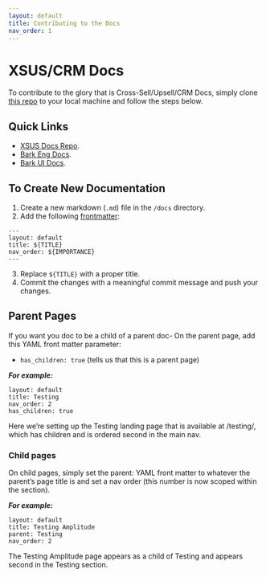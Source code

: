 ```yaml
---
layout: default
title: Contributing to the Docs
nav_order: 1
---
```


# XSUS/CRM Docs

To contribute to the glory that is Cross-Sell/Upsell/CRM Docs, simply clone [this repo](https://github.com/BARK-DGREEN/xsus-docs) to your local machine and follow the steps below.

## Quick Links

- [XSUS Docs Repo](https://github.com/BARK-DGREEN/xsus-docs).
- [Bark Eng Docs](https://docs.barkco.xyz/applications).
- [Bark UI Docs](https://www.barkbox.com/bark-ui/utilities/typography#adjust-body-text-weight).

## To Create New Documentation
1. Create a new markdown (`.md`) file in the `/docs` directory.
2. Add the following [frontmatter](https://jekyllrb.com/docs/front-matter/): 

````
---
layout: default
title: ${TITLE}
nav_order: ${IMPORTANCE}
---
````

3. Replace `${TITLE}` with a proper title.
4. Commit the changes with a meaningful commit message and push your changes.

## Parent Pages
If you want you doc to be a child of a parent doc-
On the parent page, add this YAML front matter parameter:

- `has_children: true` (tells us that this is a parent page)

***For example:*** 
````
layout: default
title: Testing
nav_order: 2
has_children: true
````

Here we’re setting up the Testing landing page that is available at /testing/, which has children and is ordered second in the main nav.

### Child pages
On child pages, simply set the parent: YAML front matter to whatever the parent’s page title is and set a nav order (this number is now scoped within the section).

***For example:*** 
````
layout: default
title: Testing Amplitude
parent: Testing
nav_order: 2
````

The Testing Amplitude page appears as a child of Testing and appears second in the Testing section.

